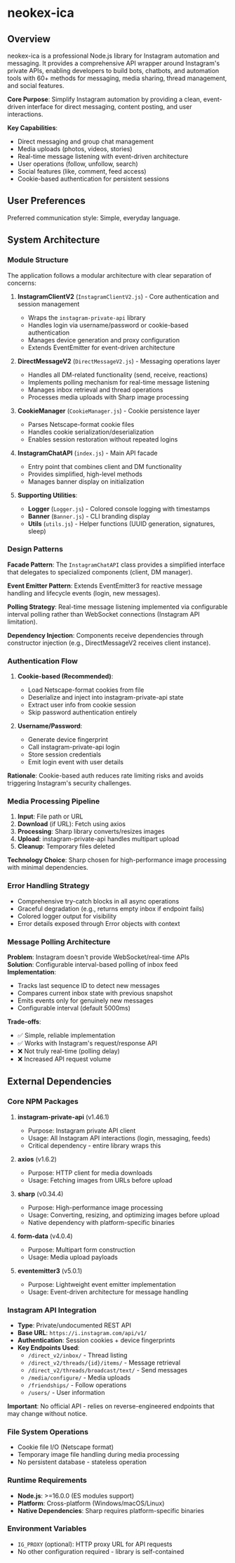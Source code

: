 # neokex-ica

## Overview

neokex-ica is a professional Node.js library for Instagram automation and messaging. It provides a comprehensive API wrapper around Instagram's private APIs, enabling developers to build bots, chatbots, and automation tools with 60+ methods for messaging, media sharing, thread management, and social features.

**Core Purpose**: Simplify Instagram automation by providing a clean, event-driven interface for direct messaging, content posting, and user interactions.

**Key Capabilities**:
- Direct messaging and group chat management
- Media uploads (photos, videos, stories)
- Real-time message listening with event-driven architecture
- User operations (follow, unfollow, search)
- Social features (like, comment, feed access)
- Cookie-based authentication for persistent sessions

## User Preferences

Preferred communication style: Simple, everyday language.

## System Architecture

### Module Structure

The application follows a modular architecture with clear separation of concerns:

1. **InstagramClientV2** (`InstagramClientV2.js`) - Core authentication and session management
   - Wraps the `instagram-private-api` library
   - Handles login via username/password or cookie-based authentication
   - Manages device generation and proxy configuration
   - Extends EventEmitter for event-driven architecture

2. **DirectMessageV2** (`DirectMessageV2.js`) - Messaging operations layer
   - Handles all DM-related functionality (send, receive, reactions)
   - Implements polling mechanism for real-time message listening
   - Manages inbox retrieval and thread operations
   - Processes media uploads with Sharp image processing

3. **CookieManager** (`CookieManager.js`) - Cookie persistence layer
   - Parses Netscape-format cookie files
   - Handles cookie serialization/deserialization
   - Enables session restoration without repeated logins

4. **InstagramChatAPI** (`index.js`) - Main API facade
   - Entry point that combines client and DM functionality
   - Provides simplified, high-level methods
   - Manages banner display on initialization

5. **Supporting Utilities**:
   - **Logger** (`Logger.js`) - Colored console logging with timestamps
   - **Banner** (`Banner.js`) - CLI branding display
   - **Utils** (`utils.js`) - Helper functions (UUID generation, signatures, sleep)

### Design Patterns

**Facade Pattern**: The `InstagramChatAPI` class provides a simplified interface that delegates to specialized components (client, DM manager).

**Event Emitter Pattern**: Extends EventEmitter3 for reactive message handling and lifecycle events (login, new messages).

**Polling Strategy**: Real-time message listening implemented via configurable interval polling rather than WebSocket connections (Instagram API limitation).

**Dependency Injection**: Components receive dependencies through constructor injection (e.g., DirectMessageV2 receives client instance).

### Authentication Flow

1. **Cookie-based (Recommended)**:
   - Load Netscape-format cookies from file
   - Deserialize and inject into instagram-private-api state
   - Extract user info from cookie session
   - Skip password authentication entirely

2. **Username/Password**:
   - Generate device fingerprint
   - Call instagram-private-api login
   - Store session credentials
   - Emit login event with user details

**Rationale**: Cookie-based auth reduces rate limiting risks and avoids triggering Instagram's security challenges.

### Media Processing Pipeline

1. **Input**: File path or URL
2. **Download** (if URL): Fetch using axios
3. **Processing**: Sharp library converts/resizes images
4. **Upload**: instagram-private-api handles multipart upload
5. **Cleanup**: Temporary files deleted

**Technology Choice**: Sharp chosen for high-performance image processing with minimal dependencies.

### Error Handling Strategy

- Comprehensive try-catch blocks in all async operations
- Graceful degradation (e.g., returns empty inbox if endpoint fails)
- Colored logger output for visibility
- Error details exposed through Error objects with context

### Message Polling Architecture

**Problem**: Instagram doesn't provide WebSocket/real-time APIs  
**Solution**: Configurable interval-based polling of inbox feed  
**Implementation**:
- Tracks last sequence ID to detect new messages
- Compares current inbox state with previous snapshot
- Emits events only for genuinely new messages
- Configurable interval (default 5000ms)

**Trade-offs**:
- ✅ Simple, reliable implementation
- ✅ Works with Instagram's request/response API
- ❌ Not truly real-time (polling delay)
- ❌ Increased API request volume

## External Dependencies

### Core NPM Packages

1. **instagram-private-api** (v1.46.1)
   - Purpose: Instagram private API client
   - Usage: All Instagram API interactions (login, messaging, feeds)
   - Critical dependency - entire library wraps this

2. **axios** (v1.6.2)
   - Purpose: HTTP client for media downloads
   - Usage: Fetching images from URLs before upload

3. **sharp** (v0.34.4)
   - Purpose: High-performance image processing
   - Usage: Converting, resizing, and optimizing images before upload
   - Native dependency with platform-specific binaries

4. **form-data** (v4.0.4)
   - Purpose: Multipart form construction
   - Usage: Media upload payloads

5. **eventemitter3** (v5.0.1)
   - Purpose: Lightweight event emitter implementation
   - Usage: Event-driven architecture for message handling

### Instagram API Integration

- **Type**: Private/undocumented REST API
- **Base URL**: `https://i.instagram.com/api/v1/`
- **Authentication**: Session cookies + device fingerprints
- **Key Endpoints Used**:
  - `/direct_v2/inbox/` - Thread listing
  - `/direct_v2/threads/{id}/items/` - Message retrieval
  - `/direct_v2/threads/broadcast/text/` - Send messages
  - `/media/configure/` - Media uploads
  - `/friendships/` - Follow operations
  - `/users/` - User information

**Important**: No official API - relies on reverse-engineered endpoints that may change without notice.

### File System Operations

- Cookie file I/O (Netscape format)
- Temporary image file handling during media processing
- No persistent database - stateless operation

### Runtime Requirements

- **Node.js**: >=16.0.0 (ES modules support)
- **Platform**: Cross-platform (Windows/macOS/Linux)
- **Native Dependencies**: Sharp requires platform-specific binaries

### Environment Variables

- `IG_PROXY` (optional): HTTP proxy URL for API requests
- No other configuration required - library is self-contained